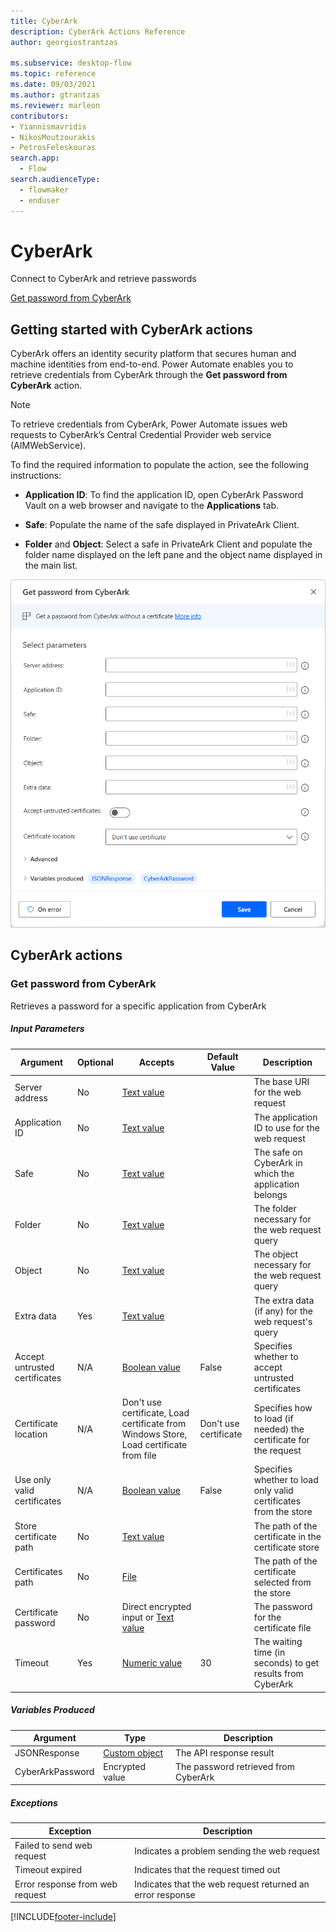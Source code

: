 ```yaml
---
title: CyberArk
description: CyberArk Actions Reference
author: georgiostrantzas

ms.subservice: desktop-flow
ms.topic: reference
ms.date: 09/03/2021
ms.author: gtrantzas
ms.reviewer: marleon
contributors:
- Yiannismavridis
- NikosMoutzourakis
- PetrosFeleskouras
search.app: 
  - Flow
search.audienceType: 
  - flowmaker
  - enduser
---
```


# CyberArk

Connect to CyberArk and retrieve passwords

[Get password from CyberArk](#getpasswordbase)  

## Getting started with CyberArk actions

CyberArk offers an identity security platform that secures human and machine identities from end-to-end. Power Automate enables you to retrieve credentials from CyberArk through the **Get password from CyberArk** action.

> [!NOTE]
> To retrieve credentials from CyberArk, Power Automate issues web requests to CyberArk’s Central Credential Provider web service (AIMWebService).

To find the required information to populate the action, see the following instructions:

- **Application ID**: To find the application ID, open CyberArk Password Vault on a web browser and navigate to the **Applications** tab.

- **Safe**: Populate the name of the safe displayed in PrivateArk Client. 

- **Folder** and **Object**: Select a safe in PrivateArk Client and populate the folder name displayed on the left pane and the object name displayed in the main list.

![Screenshot of the Get password from CyberArk action.](media/cyberark/get-password-cyberark-action.png)

## CyberArk actions

### <a name="getpasswordbase"></a> Get password from CyberArk
Retrieves a password for a specific application from CyberArk

##### Input Parameters
|Argument|Optional|Accepts|Default Value|Description|
|-----|-----|-----|-----|-----|
|Server address|No|[Text value](../variable-data-types.md#text-value)||The base URI for the web request|
|Application ID|No|[Text value](../variable-data-types.md#text-value)||The application ID to use for the web request|
|Safe|No|[Text value](../variable-data-types.md#text-value)||The safe on CyberArk in which the application belongs|
|Folder|No|[Text value](../variable-data-types.md#text-value)||The folder necessary for the web request query|
|Object|No|[Text value](../variable-data-types.md#text-value)||The object necessary for the web request query|
|Extra data|Yes|[Text value](../variable-data-types.md#text-value)||The extra data (if any) for the web request's query|
|Accept untrusted certificates|N/A|[Boolean value](../variable-data-types.md#boolean-value)|False|Specifies whether to accept untrusted certificates|
|Certificate location|N/A|Don't use certificate, Load certificate from Windows Store, Load certificate from file|Don't use certificate|Specifies how to load (if needed) the certificate for the request|
|Use only valid certificates|N/A|[Boolean value](../variable-data-types.md#boolean-value)|False|Specifies whether to load only valid certificates from the store|
|Store certificate path|No|[Text value](../variable-data-types.md#text-value)||The path of the certificate in the certificate store|
|Certificates path|No|[File](../variable-data-types.md#files-and-folders)||The path of the certificate selected from the store|
|Certificate password|No|Direct encrypted input or [Text value](../variable-data-types.md#text-value)||The password for the certificate file|
|Timeout|Yes|[Numeric value](../variable-data-types.md#numeric-value)|30|The waiting time (in seconds) to get results from CyberArk|

##### Variables Produced
|Argument|Type|Description|
|-----|-----|-----|
|JSONResponse|[Custom object](../variable-data-types.md#custom-object)|The API response result|
|CyberArkPassword|Encrypted value|The password retrieved from CyberArk|

##### <a name="getpasswordbase_onerror"></a> Exceptions
|Exception|Description|
|-----|-----|
|Failed to send web request|Indicates a problem sending the web request|
|Timeout expired|Indicates that the request timed out|
|Error response from web request|Indicates that the web request returned an error response|



[!INCLUDE[footer-include](../../includes/footer-banner.md)]